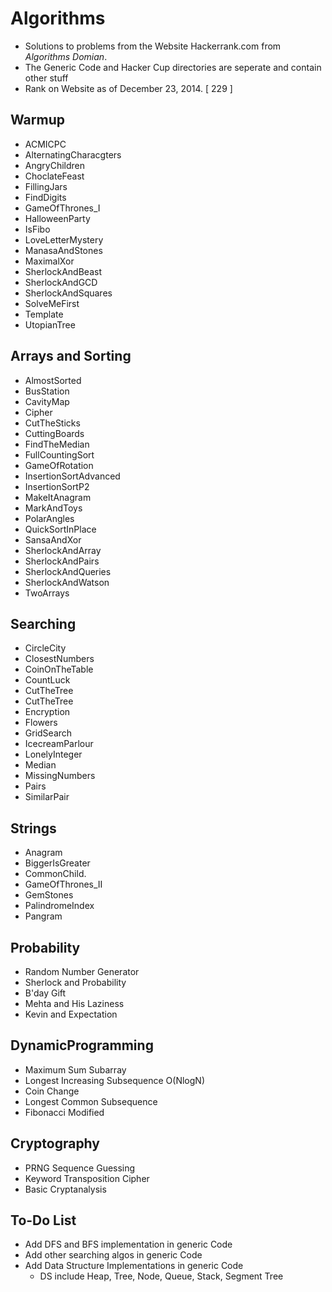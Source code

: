 Algorithms
===========
 - Solutions to problems from the Website Hackerrank.com from *Algorithms Domian*. 
 - The Generic Code and Hacker Cup directories are seperate and contain other stuff
 - Rank on Website as of December 23, 2014. [ 229 ] 

Warmup
--------
- ACMICPC 
- AlternatingCharacgters
- AngryChildren
- ChoclateFeast
- FillingJars
- FindDigits
- GameOfThrones_I
- HalloweenParty
- IsFibo
- LoveLetterMystery
- ManasaAndStones
- MaximalXor
- SherlockAndBeast
- SherlockAndGCD
- SherlockAndSquares
- SolveMeFirst
- Template
- UtopianTree

Arrays and Sorting
-------------------
- AlmostSorted
- BusStation
- CavityMap
- Cipher
- CutTheSticks
- CuttingBoards
- FindTheMedian
- FullCountingSort
- GameOfRotation
- InsertionSortAdvanced
- InsertionSortP2
- MakeItAnagram
- MarkAndToys
- PolarAngles
- QuickSortInPlace
- SansaAndXor
- SherlockAndArray
- SherlockAndPairs
- SherlockAndQueries
- SherlockAndWatson
- TwoArrays 	

Searching
----------
- CircleCity
-	ClosestNumbers
-	CoinOnTheTable
-	CountLuck
-	CutTheTree
-	CutTheTree
-	Encryption
-	Flowers
-	GridSearch
-	IcecreamParlour
-	LonelyInteger
-	Median
-	MissingNumbers
-	Pairs
-	SimilarPair

Strings
--------
- Anagram
- BiggerIsGreater
-	CommonChild.
-	GameOfThrones_II
-	GemStones
-	PalindromeIndex
-	Pangram

Probability
------------
- Random Number Generator
- Sherlock and Probability
- B'day Gift
- Mehta and His Laziness
- Kevin and Expectation

DynamicProgramming
-------------------
- Maximum Sum Subarray
- Longest Increasing Subsequence O(NlogN)
- Coin Change
- Longest Common Subsequence
- Fibonacci Modified


Cryptography
-------------
- PRNG Sequence Guessing
- Keyword Transposition Cipher
- Basic Cryptanalysis

To-Do List
-----------
- Add DFS and BFS implementation in generic Code
- Add other searching algos in generic Code
- Add Data Structure Implementations in generic Code
  - DS include Heap, Tree, Node, Queue, Stack, Segment Tree

